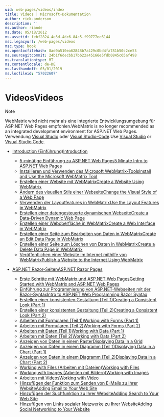 ```yaml
---
uid: web-pages/videos/index
title: Videos | Microsoft-Dokumentation
author: rick-anderson
description: ''
ms.author: riande
ms.date: 05/18/2012
ms.assetid: febf2824-4e3d-4dc6-84c5-f99777ec6144
msc.legacyurl: /web-pages/videos
msc.type: book
ms.openlocfilehash: 8ad0a510ea62848b7a429c0bd4fa781b50c2ce53
ms.sourcegitcommit: 24b1f6decbb17bb22a45166e5fdb0845c65af498
ms.translationtype: MT
ms.contentlocale: de-DE
ms.lasthandoff: 03/01/2019
ms.locfileid: "57022607"
---
```

<a name="videos"></a><span data-ttu-id="30d9d-102">Videos</span><span class="sxs-lookup"><span data-stu-id="30d9d-102">Videos</span></span>
====================

> [!NOTE] 
> <span data-ttu-id="30d9d-103">WebMatrix wird nicht mehr als eine integrierte Entwicklungsumgebung für ASP.NET Web Pages empfohlen.</span><span class="sxs-lookup"><span data-stu-id="30d9d-103">WebMatrix is no longer recommended as an integrated development environment for ASP.NET Web Pages.</span></span> <span data-ttu-id="30d9d-104">Verwendung [Visual Studio](xref:aspnet/web-pages/overview/getting-started/program-asp-net-web-pages-in-visual-studio) oder [Visual Studio-Code](https://code.visualstudio.com/).</span><span class="sxs-lookup"><span data-stu-id="30d9d-104">Use [Visual Studio](xref:aspnet/web-pages/overview/getting-started/program-asp-net-web-pages-in-visual-studio) or [Visual Studio Code](https://code.visualstudio.com/).</span></span>

- [<span data-ttu-id="30d9d-105">Introduction (Einführung)</span><span class="sxs-lookup"><span data-stu-id="30d9d-105">Introduction</span></span>](introduction/index.md)

    - [<span data-ttu-id="30d9d-106">5-minütige Einführung zu ASP.NET Web Pages</span><span class="sxs-lookup"><span data-stu-id="30d9d-106">5 Minute Intro to ASP.NET Web Pages</span></span>](introduction/5-minute-introduction-to-aspnet-web-pages.md)
    - [<span data-ttu-id="30d9d-107">Installieren und Verwenden des Microsoft WebMatrix-Tools</span><span class="sxs-lookup"><span data-stu-id="30d9d-107">Install and Use the Microsoft WebMatrix Tool</span></span>](introduction/install-and-use-the-microsoft-webmatrix-tool.md)
    - [<span data-ttu-id="30d9d-108">Erstellen einer Website mit WebMatrix</span><span class="sxs-lookup"><span data-stu-id="30d9d-108">Create a Website Using WebMatrix</span></span>](introduction/create-a-website-using-webmatrix.md)
    - [<span data-ttu-id="30d9d-109">Ändern des visuellen Stils einer Webseite</span><span class="sxs-lookup"><span data-stu-id="30d9d-109">Change the Visual Style of a Web Page</span></span>](introduction/change-the-visual-style-of-a-web-page.md)
    - [<span data-ttu-id="30d9d-110">Verwenden der Layoutfeatures in WebMatrix</span><span class="sxs-lookup"><span data-stu-id="30d9d-110">Use the Layout Features in WebMatrix</span></span>](introduction/use-the-layout-features-in-webmatrix.md)
    - [<span data-ttu-id="30d9d-111">Erstellen einer datengesteuerte dynamischen Webseite</span><span class="sxs-lookup"><span data-stu-id="30d9d-111">Create a Data-Driven Dynamic Web Page</span></span>](introduction/create-a-data-driven-dynamic-web-page.md)
    - [<span data-ttu-id="30d9d-112">Erstellen einer Weboberfläche in WebMatrix</span><span class="sxs-lookup"><span data-stu-id="30d9d-112">Create a Web Interface in WebMatrix</span></span>](introduction/create-a-web-interface-in-webmatrix.md)
    - [<span data-ttu-id="30d9d-113">Erstellen einer Seite zum Bearbeiten von Daten in WebMatrix</span><span class="sxs-lookup"><span data-stu-id="30d9d-113">Create an Edit Data Page in WebMatrix</span></span>](introduction/create-an-edit-data-page-in-webmatrix.md)
    - [<span data-ttu-id="30d9d-114">Erstellen einer Seite zum Löschen von Daten in WebMatrix</span><span class="sxs-lookup"><span data-stu-id="30d9d-114">Create a Delete Data Page in WebMatrix</span></span>](introduction/create-a-delete-data-page-in-webmatrix.md)
    - [<span data-ttu-id="30d9d-115">Veröffentlichen einer Website im Internet mithilfe von WebMatrix</span><span class="sxs-lookup"><span data-stu-id="30d9d-115">Publish a Website to the Internet Using WebMatrix</span></span>](introduction/publish-a-website-to-the-internet-using-webmatrix.md)
- [<span data-ttu-id="30d9d-116">ASP.NET Razor-Seiten</span><span class="sxs-lookup"><span data-stu-id="30d9d-116">ASP.NET Razor Pages</span></span>](aspnet-razor-pages/index.md)

    - [<span data-ttu-id="30d9d-117">Erste Schritte mit WebMatrix und ASP.NET Web Pages</span><span class="sxs-lookup"><span data-stu-id="30d9d-117">Getting Started with WebMatrix and ASP.NET Web Pages</span></span>](aspnet-razor-pages/getting-started-with-webmatrix-and-aspnet-web-pages.md)
    - [<span data-ttu-id="30d9d-118">Einführung zur Programmierung von ASP.NET-Webseiten mit der Razor-Syntax</span><span class="sxs-lookup"><span data-stu-id="30d9d-118">Intro to ASP.NET Web Programming Razor Syntax</span></span>](aspnet-razor-pages/introduction-to-aspnet-web-programming-using-the-razor-syntax.md)
    - [<span data-ttu-id="30d9d-119">Erstellen einer konsistenten Gestaltung (Teil 1)</span><span class="sxs-lookup"><span data-stu-id="30d9d-119">Creating a Consistent Look (Part 1)</span></span>](aspnet-razor-pages/creating-a-consistent-look-part-1.md)
    - [<span data-ttu-id="30d9d-120">Erstellen einer konsistenten Gestaltung (Teil 2)</span><span class="sxs-lookup"><span data-stu-id="30d9d-120">Creating a Consistent Look (Part 2)</span></span>](aspnet-razor-pages/creating-a-consistent-look-part-2.md)
    - [<span data-ttu-id="30d9d-121">Arbeiten mit Formularen (Teil 1)</span><span class="sxs-lookup"><span data-stu-id="30d9d-121">Working with Forms (Part 1)</span></span>](aspnet-razor-pages/working-with-forms-part-1.md)
    - [<span data-ttu-id="30d9d-122">Arbeiten mit Formularen (Teil 2)</span><span class="sxs-lookup"><span data-stu-id="30d9d-122">Working with Forms (Part 2)</span></span>](aspnet-razor-pages/working-with-forms-part-2.md)
    - [<span data-ttu-id="30d9d-123">Arbeiten mit Daten (Teil 1)</span><span class="sxs-lookup"><span data-stu-id="30d9d-123">Working with Data (Part 1)</span></span>](aspnet-razor-pages/working-with-data-part-1.md)
    - [<span data-ttu-id="30d9d-124">Arbeiten mit Daten (Teil 2)</span><span class="sxs-lookup"><span data-stu-id="30d9d-124">Working with Data (Part 2)</span></span>](aspnet-razor-pages/working-with-data-part-2.md)
    - [<span data-ttu-id="30d9d-125">Anzeigen von Daten in einem Raster</span><span class="sxs-lookup"><span data-stu-id="30d9d-125">Displaying Data in a Grid</span></span>](aspnet-razor-pages/displaying-data-in-a-grid.md)
    - [<span data-ttu-id="30d9d-126">Anzeigen von Daten in einem Diagramm (Teil 1)</span><span class="sxs-lookup"><span data-stu-id="30d9d-126">Displaying Data in a Chart (Part 1)</span></span>](aspnet-razor-pages/displaying-data-in-a-chart-part-1.md)
    - [<span data-ttu-id="30d9d-127">Anzeigen von Daten in einem Diagramm (Teil 2)</span><span class="sxs-lookup"><span data-stu-id="30d9d-127">Displaying Data in a Chart (Part 2)</span></span>](aspnet-razor-pages/displaying-data-in-a-chart-part-2.md)
    - [<span data-ttu-id="30d9d-128">Working with Files (Arbeiten mit Dateien)</span><span class="sxs-lookup"><span data-stu-id="30d9d-128">Working with Files</span></span>](aspnet-razor-pages/working-with-files.md)
    - [<span data-ttu-id="30d9d-129">Working with Images (Arbeiten mit Bildern)</span><span class="sxs-lookup"><span data-stu-id="30d9d-129">Working with Images</span></span>](aspnet-razor-pages/working-with-images.md)
    - [<span data-ttu-id="30d9d-130">Arbeiten mit Videos</span><span class="sxs-lookup"><span data-stu-id="30d9d-130">Working with Video</span></span>](aspnet-razor-pages/working-with-video.md)
    - [<span data-ttu-id="30d9d-131">Hinzufügen der Funktion zum Senden von E-Mails zu Ihrer Website</span><span class="sxs-lookup"><span data-stu-id="30d9d-131">Adding Email to Your Web Site</span></span>](aspnet-razor-pages/adding-email-to-your-web-site.md)
    - [<span data-ttu-id="30d9d-132">Hinzufügen der Suchfunktion zu Ihrer Website</span><span class="sxs-lookup"><span data-stu-id="30d9d-132">Adding Search to Your Web Site</span></span>](aspnet-razor-pages/adding-search-to-your-web-site.md)
    - [<span data-ttu-id="30d9d-133">Hinzufügen von Links sozialer Netzwerke zu Ihrer Website</span><span class="sxs-lookup"><span data-stu-id="30d9d-133">Adding Social Networking to Your Website</span></span>](aspnet-razor-pages/adding-social-networking-to-your-website.md)

